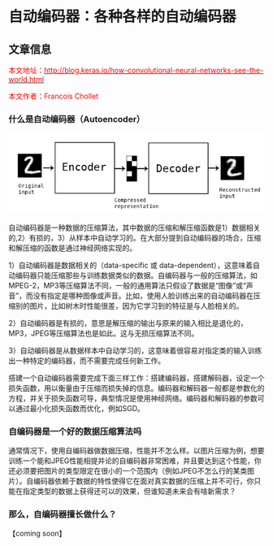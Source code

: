 # 自动编码器：各种各样的自动编码器

## 文章信息

<font color='#FF0000'>本文地址：[<font color='#FF0000'>http://blog.keras.io/how-convolutional-neural-networks-see-the-world.html</font>](http://blog.keras.io/how-convolutional-neural-networks-see-the-world.html)

本文作者：Francois Chollet
</font>

### 什么是自动编码器（Autoencoder）

![autoencoder_schema.jpg](../images/autoencoder_schema.jpg)

自动编码器是一种数据的压缩算法，其中数据的压缩和解压缩函数是1）数据相关的,2）有损的，3）从样本中自动学习的。在大部分提到自动编码器的场合，压缩和解压缩的函数是通过神经网络实现的。

1）自动编码器是数据相关的（data-specific 或 data-dependent），这意味着自动编码器只能压缩那些与训练数据类似的数据。自编码器与一般的压缩算法，如MPEG-2，MP3等压缩算法不同，一般的通用算法只假设了数据是“图像”或“声音”，而没有指定是哪种图像或声音。比如，使用人脸训练出来的自动编码器在压缩别的图片，比如树木时性能很差，因为它学习到的特征是与人脸相关的。

2）自动编码器是有损的，意思是解压缩的输出与原来的输入相比是退化的，MP3，JPEG等压缩算法也是如此。这与无损压缩算法不同。

3）自动编码器是从数据样本中自动学习的，这意味着很容易对指定类的输入训练出一种特定的编码器，而不需要完成任何新工作。

搭建一个自动编码器需要完成下面三样工作：搭建编码器，搭建解码器，设定一个损失函数，用以衡量由于压缩而损失掉的信息。编码器和解码器一般都是参数化的方程，并关于损失函数可导，典型情况是使用神经网络。编码器和解码器的参数可以通过最小化损失函数而优化，例如SGD。

### 自编码器是一个好的数据压缩算法吗

通常情况下，使用自编码器做数据压缩，性能并不怎么样。以图片压缩为例，想要训练一个能和JPEG性能相提并论的自编码器非常困难，并且要达到这个性能，你还必须要把图片的类型限定在很小的一个范围内（例如JPEG不怎么行的某类图片）。自编码器依赖于数据的特性使得它在面对真实数据的压缩上并不可行，你只能在指定类型的数据上获得还可以的效果，但谁知道未来会有啥新需求？

### 那么，自编码器擅长做什么？

【coming soon】
